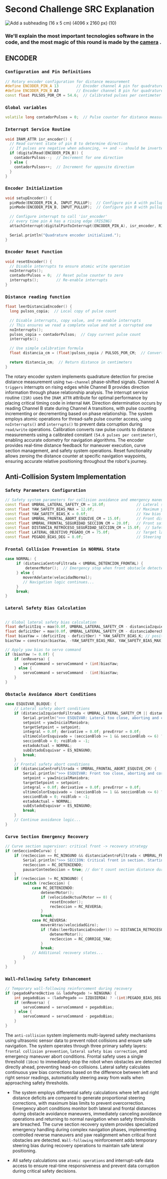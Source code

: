 # Second Challenge SRC Explanation
![Add a subheading (16 x 5 cm) (4096 x 2160 px) (10)](https://github.com/user-attachments/assets/f46b848f-8c14-4c5f-9891-7d8102ec5b3c)

### We'll explain the most important tecnologies software in the code, and the most magic of this round is made by the [camera](https://github.com/creditwithout/-/tree/main/src/Second%20Challenge/camera) .

## ENCODER

### `Configuration and Pin Definitions`

```ino
// Rotary encoder configuration for distance measurement
#define ENCODER_PIN_A 13        // Encoder channel A pin for quadrature detection
#define ENCODER_PIN_B A3        // Encoder channel B pin for quadrature detection (GPIO 39 on most ESP32)
const float PULSOS_POR_CM = 54.6;  // Calibrated pulses per centimeter for distance calculation
```

### `Global variables`
```ino
volatile long contadorPulsos = 0;  // Pulse counter for distance measurement
```

### `Interrupt Service Routine`
```ino
void IRAM_ATTR isr_encoder() {
  // Read current state of pin B to determine direction
  // If pulses are negative when advancing, ++ and -- should be inverted
  if (digitalRead(ENCODER_PIN_B)) {
    contadorPulsos--;  // Decrement for one direction
  } else {
    contadorPulsos++;  // Increment for opposite direction
  }
}
```

### `Encoder Initialization`
```ino
void setupEncoder() {
  pinMode(ENCODER_PIN_A, INPUT_PULLUP);  // Configure pin A with pullup resistor
  pinMode(ENCODER_PIN_B, INPUT_PULLUP);  // Configure pin B with pullup resistor
  
  // Configure interrupt to call 'isr_encoder'
  // every time pin A has a rising edge (RISING)
  attachInterrupt(digitalPinToInterrupt(ENCODER_PIN_A), isr_encoder, RISING);
  
  Serial.println("Quadrature encoder initialized.");
}
```
### `Encoder Reset Function`

```ino
void resetEncoder() {
  // Disable interrupts to ensure atomic write operation
  noInterrupts();
  contadorPulsos = 0;  // Reset pulse counter to zero
  interrupts();        // Re-enable interrupts
}
```

### `Distance reading function`
```ino
float leerDistanciaEncoder() {
  long pulsos_copia;  // Local copy of pulse count
  
  // Disable interrupts, copy value, and re-enable interrupts
  // This ensures we read a complete value and not a corrupted one
  noInterrupts();
  pulsos_copia = contadorPulsos;  // Copy current pulse count
  interrupts();
  
  // Use simple calibration formula
  float distancia_cm = (float)pulsos_copia / PULSOS_POR_CM;  // Convert pulses to centimeters
  
  return distancia_cm;  // Return distance in centimeters
}
```

The rotary encoder system implements quadrature detection for precise distance measurement using `two-channel` phase-shifted signals. Channel A `triggers` interrupts on rising edges while Channel B provides direction information through phase relationship analysis. The interrupt service routine `(ISR)` uses the `IRAM_ATTR` attribute for optimal performance by placing critical timing code in internal `RAM`. Direction determination occurs by reading Channel B state during Channel A transitions, with pulse counting incrementing or decrementing based on phase relationship. The system employs atomic operations for thread-safe pulse counter access, using `noInterrupts()` and `interrupts()` to prevent data corruption during `read/write` operations. Calibration converts raw pulse counts to distance measurements using a calibrated constant `(54.6 pulses per centimeter)`, enabling accurate odometry for navigation algorithms. The encoder provides real-time distance feedback for maneuver execution, curve section management, and safety system operations. Reset functionality allows zeroing the distance counter at specific navigation waypoints, ensuring accurate relative positioning throughout the robot's journey.


## Anti-Collision System Implementation

###  `Safety Parameters Configuration`

```ino
// Safety system parameters for collision avoidance and emergency maneuvers
const float UMBRAL_LATERAL_SAFETY_CM = 18.0f;              // Lateral safety threshold for emergency corrections
const float YAW_SAFETY_BIAS_MAX = 12.0f;                   // Maximum yaw safety bias in degrees
const float YAW_SAFETY_BIAS_K = 0.6f;                      // Yaw bias gain per cm below threshold (deltaL - deltaR)
const float UMBRAL_FRONTAL_ABORT_ESQUIVE_CM = 15.0f;       // Front distance threshold to abort avoidance maneuver
const float UMBRAL_FRONTAL_SEGURIDAD_SECCION_CM = 20.0f;   // Front safety threshold in curve section
const float DISTANCIA_RETROCESO_SEGURIDAD_SECCION_CM = 15.0f;  // Safety reverse distance in curve section
const float LATERAL_OBJETIVO_PEGADO_CM = 75.0f;            // Target lateral distance for wall-following behavior
const float PEGADO_BIAS_DEG = 8.0f;                        // Steering bias in degrees for wall-following
```

### `Frontal Collision Prevention in NORMAL State`
```ino
case NORMAL: {
     if (distanciaCentroFiltrada < UMBRAL_DETENCION_FRONTAL) {
         detenerMotor();  // Emergency stop when front obstacle detected
     } else {
        moverAdelante(velocidadNormal);
        // Navigation logic continues...
     }
     break;
}
```

### `Lateral Safety Bias Calculation`
```ino

// Global lateral safety bias calculation
float deficitIzq = max(0.0f, UMBRAL_LATERAL_SAFETY_CM - distanciaIzquierdoFiltrada);
float deficitDer = max(0.0f, UMBRAL_LATERAL_SAFETY_CM - distanciaDerechoFiltrada);
float biasYaw = (deficitIzq - deficitDer) * YAW_SAFETY_BIAS_K; // positive: pushes right
biasYaw = constrain(biasYaw, -YAW_SAFETY_BIAS_MAX, YAW_SAFETY_BIAS_MAX);

// Apply yaw bias to servo command
if (biasYaw != 0.0f) {
    if (enReversa) {
        servoCommand = servoCommand + (int)biasYaw;
    } else {
        servoCommand = servoCommand - (int)biasYaw;
    }
}
```

### `Obstacle Avoidance Abort Conditions`
```ino
case ESQUIVAR_BLOQUE: {
    // Lateral safety abort conditions
    if (distanciaIzquierdoFiltrada < UMBRAL_LATERAL_SAFETY_CM || distanciaDerechoFiltrada < UMBRAL_LATERAL_SAFETY_CM) {
        Serial.println(">>> ESQUIVAR: Lateral too close, aborting and correcting yaw.");
        setpoint = yawInicialManiobra;
        targetSetpoint = setpoint;
        integral = 0.0f; derivative = 0.0f; prevError = 0.0f;
        ultimoColorEsquivado = (seccionBlob >= 1 && seccionBlob <= 6) ? COLOR_ROJO : COLOR_VERDE;
        seccionBlob = 0; roiBlob = -1;
        estadoActual = NORMAL;
        subEstadoEsquivar = ES_NINGUNO;
        break;
    }
    // Frontal safety abort conditions
    if (distanciaCentroFiltrada < UMBRAL_FRONTAL_ABORT_ESQUIVE_CM) {
        Serial.println(">>> ESQUIVAR: Front too close, aborting and correcting yaw.");
        setpoint = yawInicialManiobra;
        targetSetpoint = setpoint;
        integral = 0.0f; derivative = 0.0f; prevError = 0.0f;
        ultimoColorEsquivado = (seccionBlob >= 1 && seccionBlob <= 6) ? COLOR_ROJO : COLOR_VERDE;
        seccionBlob = 0; roiBlob = -1;
        estadoActual = NORMAL;
        subEstadoEsquivar = ES_NINGUNO;
        break;
    }
    // Continue avoidance logic...
}
```

### `Curve Section Emergency Recovery`
```ino
// Curve section supervisor: critical front -> recovery strategy
if (enSeccionDeCurva) {
    if (recSeccion == RC_NINGUNO && distanciaCentroFiltrada < UMBRAL_FRONTAL_SEGURIDAD_SECCION_CM) {
        Serial.println(">>> SECCION: Critical front in section. Starting recovery.");
        recSeccion = RC_DETENIENDO;
        pausarConteoSeccion = true; // don't count section distance during recovery
    }
    if (recSeccion != RC_NINGUNO) {
        switch (recSeccion) {
            case RC_DETENIENDO:
                detenerMotor();
                if (velocidadActualMotor == 0) {
                    resetEncoder();
                    recSeccion = RC_REVERSA;
                }
                break;
            case RC_REVERSA:
                moverAtras(velocidadGiro);
                if (fabs(leerDistanciaEncoder()) >= DISTANCIA_RETROCESO_SEGURIDAD_SECCION_CM) {
                    detenerMotor();
                    recSeccion = RC_CORRIGE_YAW;
                }
                break;
            // Additional recovery states...
        }
    }
}
```

### `Wall-Following Safety Enhancement`
```ino
// Temporary wall-following reinforcement during recovery
if (pegadoAParedActivo && ladoPegado != NINGUNA) {
    int pegadoBias = (ladoPegado == IZQUIERDA) ? -(int)PEGADO_BIAS_DEG : (int)PEGADO_BIAS_DEG;
    if (enReversa) {
        servoCommand = servoCommand + pegadoBias;
    } else {
        servoCommand = servoCommand - pegadoBias;
    }
}
```
The `anti-collision` system implements multi-layered safety mechanisms using ultrasonic sensor data to prevent robot collisions and ensure safe navigation. The system operates through three primary safety layers: `frontal collision prevention`, `lateral safety bias correction`, and emergency maneuver abort conditions. Frontal safety uses a single threshold `(10cm)` to immediately stop the robot when obstacles are detected directly ahead, preventing head-on collisions. Lateral safety calculates continuous yaw bias corrections based on the difference between left and right sensor readings, automatically steering away from walls when approaching safety thresholds. 

- The system employs differential safety calculations where left and right distance deficits are compared to generate proportional steering corrections, with maximum bias limits to prevent overcorrection. Emergency abort conditions monitor both lateral and frontal distances during obstacle avoidance maneuvers, immediately canceling avoidance operations and returning to normal navigation when safety thresholds are breached. The curve section recovery system provides specialized emergency handling during complex navigation phases, implementing controlled reverse maneuvers and yaw realignment when critical front obstacles are detected. `Wall-following` reinforcement adds temporary steering bias during recovery operations to maintain safe lateral positioning.

- All safety calculations use `atomic operations` and interrupt-safe data access to ensure real-time responsiveness and prevent data corruption during critical safety decisions.




